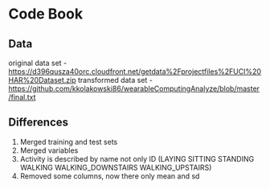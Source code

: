  Code Book
========================

Data
------------------------

original data set - https://d396qusza40orc.cloudfront.net/getdata%2Fprojectfiles%2FUCI%20HAR%20Dataset.zip
transformed data set - https://github.com/kkolakowski86/wearableComputingAnalyze/blob/master/final.txt

Differences
------------------------
1. Merged training and test sets
2. Merged variables
3. Activity is described by name not only ID (LAYING SITTING STANDING WALKING WALKING_DOWNSTAIRS WALKING_UPSTAIRS)
4. Removed some columns, now there only mean and sd
